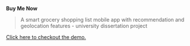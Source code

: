 **Buy Me Now**


> A smart grocery shopping list mobile app with recommendation and
> geolocation features - university dissertation project

[Click here to checkout the demo.](https://www.youtube.com/watch?v=2Z5kBhyxS3M)
